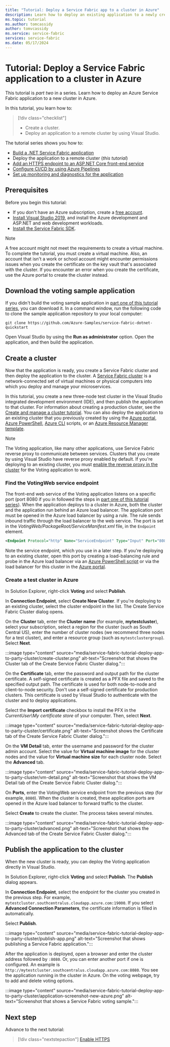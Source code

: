 ```yaml
---
title: "Tutorial: Deploy a Service Fabric app to a cluster in Azure"
description: Learn how to deploy an existing application to a newly created Azure Service Fabric cluster by using Visual Studio.
ms.topic: tutorial
ms.author: tomcassidy
author: tomvcassidy
ms.service: service-fabric
services: service-fabric
ms.date: 05/17/2024
---
```


# Tutorial: Deploy a Service Fabric application to a cluster in Azure

This tutorial is *part two* in a series. Learn how to deploy an Azure Service Fabric application to a new cluster in Azure.

In this tutorial, you learn how to:
> [!div class="checklist"]
>
> * Create a cluster.
> * Deploy an application to a remote cluster by using Visual Studio.

The tutorial series shows you how to:

* [Build a .NET Service Fabric application](service-fabric-tutorial-create-dotnet-app.md)
* Deploy the application to a remote cluster (*this tutorial*)
* [Add an HTTPS endpoint to an ASP.NET Core front-end service](service-fabric-tutorial-dotnet-app-enable-https-endpoint.md)
* [Configure CI/CD by using Azure Pipelines](service-fabric-tutorial-deploy-app-with-cicd-vsts.md)
* [Set up monitoring and diagnostics for the application](service-fabric-tutorial-monitoring-aspnet.md)

## Prerequisites

Before you begin this tutorial:

* If you don't have an Azure subscription, create a [free account](https://azure.microsoft.com/free/?WT.mc_id=A261C142F).
* [Install Visual Studio 2019](https://www.visualstudio.com/), and install the Azure development and ASP.NET and web development workloads.
* [Install the Service Fabric SDK](service-fabric-get-started.md).

> [!NOTE]
> A free account might not meet the requirements to create a virtual machine. To complete the tutorial, you must create a virtual machine. Also, an account that isn't a work or school account might encounter permissions issues when you create the certificate on the key vault that's associated with the cluster. If you encounter an error when you create the certificate, use the Azure portal to create the cluster instead.

## Download the voting sample application

If you didn't build the voting sample application in [part one of this tutorial series](service-fabric-tutorial-create-dotnet-app.md), you can download it. In a command window, run the following code to clone the sample application repository to your local computer:

```git
git clone https://github.com/Azure-Samples/service-fabric-dotnet-quickstart 
```

Open Visual Studio by using the **Run as administrator** option. Open the application, and then build the application.

## Create a cluster

Now that the application is ready, you create a Service Fabric cluster and then deploy the application to the cluster. A [Service Fabric cluster](./service-fabric-deploy-anywhere.md) is a network-connected set of virtual machines or physical computers into which you deploy and manage your microservices.

In this tutorial, you create a new three-node test cluster in the Visual Studio integrated development environment (IDE), and then publish the application to that cluster. For information about creating a production cluster, see the [Create and manage a cluster tutorial](service-fabric-tutorial-create-vnet-and-windows-cluster.md). You can also deploy the application to an existing cluster that you previously created by using the [Azure portal](https://portal.azure.com), [Azure PowerShell](./scripts/service-fabric-powershell-create-secure-cluster-cert.md), [Azure CLI](./scripts/cli-create-cluster.md) scripts, or an [Azure Resource Manager template](service-fabric-tutorial-create-vnet-and-windows-cluster.md).

> [!NOTE]
> The Voting application, like many other applications, use Service Fabric reverse proxy to communicate between services. Clusters that you create by using Visual Studio have reverse proxy enabled by default. If you're deploying to an existing cluster, you must [enable the reverse proxy in the cluster](service-fabric-reverseproxy-setup.md) for the Voting application to work.

### Find the VotingWeb service endpoint

The front-end web service of the Voting application listens on a specific port (port 8080 if you in followed the steps in [part one of this tutorial series](service-fabric-tutorial-create-dotnet-app.md)). When the application deploys to a cluster in Azure, both the cluster and the application run behind an Azure load balancer. The application port must be opened in the Azure load balancer by using a rule. The rule sends inbound traffic through the load balancer to the web service. The port is set in the *VotingWeb/PackageRoot/ServiceManifest.xml* file, in the `Endpoint` element.

```xml
<Endpoint Protocol="http" Name="ServiceEndpoint" Type="Input" Port="8080" />
```

Note the service endpoint, which you use in a later step. If you're deploying to an existing cluster, open this port by creating a load-balancing rule and probe in the Azure load balancer via an [Azure PowerShell script](./scripts/service-fabric-powershell-open-port-in-load-balancer.md) or via the load balancer for this cluster in the [Azure portal](https://portal.azure.com).

### Create a test cluster in Azure

In Solution Explorer, right-click **Voting** and select **Publish**.

In **Connection Endpoint**, select **Create New Cluster**. If you're deploying to an existing cluster, select the cluster endpoint in the list. The Create Service Fabric Cluster dialog opens.

On the **Cluster** tab, enter the **Cluster name** (for example, **mytestcluster**), select your subscription, select a region for the cluster (such as South Central US), enter the number of cluster nodes (we recommend three nodes for a test cluster), and enter a resource group (such as `mytestclustergroup`). Select **Next**.

:::image type="content" source="media/service-fabric-tutorial-deploy-app-to-party-cluster/create-cluster.png" alt-text="Screenshot that shows the Cluster tab of the Create Service Fabric Cluster dialog.":::

On the **Certificate** tab, enter the password and output path for the cluster certificate. A self-signed certificate is created as a PFX file and saved to the specified output path. The certificate is used for both node-to-node and client-to-node security. Don't use a self-signed certificate for production clusters. This certificate is used by Visual Studio to authenticate with the cluster and to deploy applications.

Select the **Import certificate** checkbox to install the PFX in the *CurrentUser\My certificate store* of your computer. Then, select **Next**.

:::image type="content" source="media/service-fabric-tutorial-deploy-app-to-party-cluster/certificate.png" alt-text="Screenshot shows the Certificate tab of the Create Service Fabric Cluster dialog.":::

On the **VM Detail** tab, enter the username and password for the cluster admin account. Select the value for **Virtual machine image** for the cluster nodes and the value for **Virtual machine size** for each cluster node. Select the **Advanced** tab.

:::image type="content" source="media/service-fabric-tutorial-deploy-app-to-party-cluster/vm-detail.png" alt-text="Screenshot that shows the VM Detail tab of the Create Service Fabric Cluster dialog.":::

On **Ports**, enter the VotingWeb service endpoint from the previous step (for example, `8080`). When the cluster is created, these application ports are opened in the Azure load balancer to forward traffic to the cluster.

Select **Create** to create the cluster. The process takes several minutes.

:::image type="content" source="media/service-fabric-tutorial-deploy-app-to-party-cluster/advanced.png" alt-text="Screenshot that shows the Advanced tab of the Create Service Fabric Cluster dialog.":::

## Publish the application to the cluster

When the new cluster is ready, you can deploy the Voting application directly in Visual Studio.

In Solution Explorer, right-click **Voting** and select **Publish**. The **Publish** dialog appears.

In **Connection Endpoint**, select the endpoint for the cluster you created in the previous step. For example, `mytestcluster.southcentralus.cloudapp.azure.com:19000`. If you select **Advanced Connection Parameters**, the certificate information is filled in automatically.

Select **Publish**.

:::image type="content" source="media/service-fabric-tutorial-deploy-app-to-party-cluster/publish-app.png" alt-text="Screenshot that shows publishing a Service Fabric application.":::

After the application is deployed, open a browser and enter the cluster address followed by `:8080`. Or, you can enter another port if one is configured. An example is `http://mytestcluster.southcentralus.cloudapp.azure.com:8080`. You see the application running in the cluster in Azure. On the voting webpage, try to add and delete voting options.

:::image type="content" source="media/service-fabric-tutorial-deploy-app-to-party-cluster/application-screenshot-new-azure.png" alt-text="Screenshot that shows a Service Fabric voting sample.":::

## Next step

Advance to the next tutorial:
> [!div class="nextstepaction"]
> [Enable HTTPS](service-fabric-tutorial-dotnet-app-enable-https-endpoint.md)
